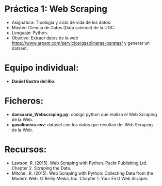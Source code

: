 # Práctica 1: Web Scraping
 - Asignatura: Tipología y ciclo de vida de los datos.
 - Máster: Ciencia de Datos (Data science) de la UOC.
 - Lenguaje: Python.
 - Objetivo: Extraer datos de la web https://www.arpem.com/servicios/gasolineras-baratas/ y generar un dataset.

# Equipo individual:
 - **Daniel Sastre del Río**.
 
# Ficheros:
 - **dansasrio_Webscraping.py**: código python que realiza el Web Scraping de la Web.
 - **gasolineras.csv**: dataset con los datos que resultan del Web Scraping de la Web.


# Recursos:
 - Lawson, R. (2015). Web Scraping with Python. Packt Publishing Ltd. Chapter 2. Scraping the Data.
 - Mitchel, R. (2015). Web Scraping with Python: Collecting Data from the Modern Web. O'Reilly Media, Inc. Chapter 1. Your First Web Scraper.
